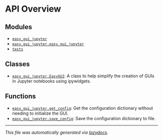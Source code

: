 <!-- markdownlint-disable -->

# API Overview

## Modules

- [`easy_gui_jupyter`](./easy_gui_jupyter.md#module-easy_gui_jupyter)
- [`easy_gui_jupyter.easy_gui_jupyter`](./easy_gui_jupyter.easy_gui_jupyter.md#module-easy_gui_jupytereasy_gui_jupyter)
- [`tests`](./tests.md#module-tests)

## Classes

- [`easy_gui_jupyter.EasyGUI`](./easy_gui_jupyter.easy_gui_jupyter.md#class-easygui): A class to help simplify the creation of GUIs in Jupyter notebooks using ipywidgets.

## Functions

- [`easy_gui_jupyter.get_config`](./easy_gui_jupyter.easy_gui_jupyter.md#function-get_config): Get the configuration dictionary without needing to initialize the GUI.
- [`easy_gui_jupyter.save_config`](./easy_gui_jupyter.easy_gui_jupyter.md#function-save_config): Save the configuration dictionary to file.


---

_This file was automatically generated via [lazydocs](https://github.com/ml-tooling/lazydocs)._
